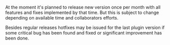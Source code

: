 At the moment it's planned to release new version once per month with all features and fixes implemented by that time. But this is subject to change depending on available time and collaborators efforts.

Besides regular releases hotfixes may be issued for the last plugin version if some critical bug has been found and fixed or significant improvement has been done. 

